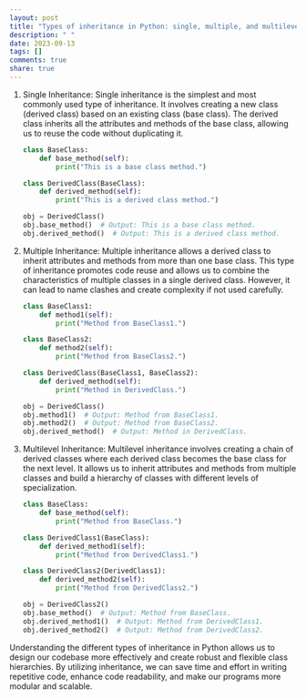 ```yaml
---
layout: post
title: "Types of inheritance in Python: single, multiple, and multilevel"
description: " "
date: 2023-09-13
tags: []
comments: true
share: true
---
```


1. Single Inheritance:
   Single inheritance is the simplest and most commonly used type of inheritance. It involves creating a new class (derived class) based on an existing class (base class). The derived class inherits all the attributes and methods of the base class, allowing us to reuse the code without duplicating it.

   ```python
   class BaseClass:
       def base_method(self):
           print("This is a base class method.")
   
   class DerivedClass(BaseClass):
       def derived_method(self):
           print("This is a derived class method.")
   
   obj = DerivedClass()
   obj.base_method()  # Output: This is a base class method.
   obj.derived_method()  # Output: This is a derived class method.
   ```

2. Multiple Inheritance:
   Multiple inheritance allows a derived class to inherit attributes and methods from more than one base class. This type of inheritance promotes code reuse and allows us to combine the characteristics of multiple classes in a single derived class. However, it can lead to name clashes and create complexity if not used carefully.

   ```python
   class BaseClass1:
       def method1(self):
           print("Method from BaseClass1.")
   
   class BaseClass2:
       def method2(self):
           print("Method from BaseClass2.")
   
   class DerivedClass(BaseClass1, BaseClass2):
       def derived_method(self):
           print("Method in DerivedClass.")
   
   obj = DerivedClass()
   obj.method1()  # Output: Method from BaseClass1.
   obj.method2()  # Output: Method from BaseClass2.
   obj.derived_method()  # Output: Method in DerivedClass.
   ```

3. Multilevel Inheritance:
   Multilevel inheritance involves creating a chain of derived classes where each derived class becomes the base class for the next level. It allows us to inherit attributes and methods from multiple classes and build a hierarchy of classes with different levels of specialization.

   ```python
   class BaseClass:
       def base_method(self):
           print("Method from BaseClass.")
   
   class DerivedClass1(BaseClass):
       def derived_method1(self):
           print("Method from DerivedClass1.")
   
   class DerivedClass2(DerivedClass1):
       def derived_method2(self):
           print("Method from DerivedClass2.")
   
   obj = DerivedClass2()
   obj.base_method()  # Output: Method from BaseClass.
   obj.derived_method1()  # Output: Method from DerivedClass1.
   obj.derived_method2()  # Output: Method from DerivedClass2.
   ```

Understanding the different types of inheritance in Python allows us to design our codebase more effectively and create robust and flexible class hierarchies. By utilizing inheritance, we can save time and effort in writing repetitive code, enhance code readability, and make our programs more modular and scalable.